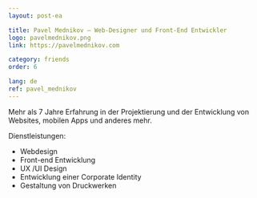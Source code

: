 ```yaml
---
layout: post-ea

title: Pavel Mednikov — Web-Designer und Front-End Entwickler
logo: pavelmednikov.png
link: https://pavelmednikov.com

category: friends
order: 6

lang: de
ref: pavel_mednikov
---
```


Mehr als 7 Jahre Erfahrung in der Projektierung und der Entwicklung von Websites, mobilen Apps und anderes mehr.

Dienstleistungen:
  - Webdesign
  - Front-end Entwicklung
  - UX /UI Design
  - Entwicklung einer Corporate Identity
  - Gestaltung von Druckwerken
